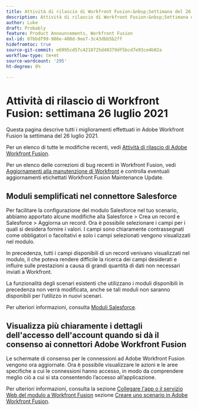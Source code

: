 ```yaml
---
title: Attività di rilascio di Workfront Fusion:&nbsp;Settimana del 26 luglio 2021
description: Attività di rilascio di Workfront Fusion:&nbsp;Settimana del 26 luglio 2021
author: Luke
draft: Probably
feature: Product Announcements, Workfront Fusion
exl-id: 07bbdf99-986e-408d-9ee7-3c43dbb5b2ff
hidefromtoc: true
source-git-commit: e6995cd57c4210725d49379df5bcd7e93ce4b02a
workflow-type: tm+mt
source-wordcount: '295'
ht-degree: 0%

---
```


# Attività di rilascio di Workfront Fusion: settimana 26 luglio 2021

Questa pagina descrive tutti i miglioramenti effettuati in Adobe Workfront Fusion la settimana del 26 luglio 2021.

Per un elenco di tutte le modifiche recenti, vedi [Attività di rilascio di Adobe Workfront Fusion](../../../product-announcements/product-releases/fusion-release-activity/fusion-release-activity.md).

Per un elenco delle correzioni di bug recenti in Workfront Fusion, vedi [Aggiornamenti alla manutenzione di Workfront](https://experienceleague.adobe.com/docs/workfront-known-issues/releases/current-updates.html) e controlla eventuali aggiornamenti etichettati Workfront Fusion Maintenance Update.

## Moduli semplificati nel connettore Salesforce

Per facilitare la configurazione del modulo Salesforce nel tuo scenario, abbiamo apportato alcune modifiche alla Salesforce > Crea un record e Salesforce > Aggiorna un record. Ora è possibile selezionare i campi per i quali si desidera fornire i valori. I campi sono chiaramente contrassegnati come obbligatori o facoltativi e solo i campi selezionati vengono visualizzati nel modulo.

In precedenza, tutti i campi disponibili di un record venivano visualizzati nel modulo, il che poteva rendere difficile la ricerca dei campi desiderati e influire sulle prestazioni a causa di grandi quantità di dati non necessari inviati a Workfront.

La funzionalità degli scenari esistenti che utilizzano i moduli disponibili in precedenza non verrà modificata, anche se tali moduli non saranno disponibili per l’utilizzo in nuovi scenari.

Per ulteriori informazioni, consulta [Moduli Salesforce](../../../workfront-fusion/apps-and-their-modules/salesforce-modules.md).

## Visualizza più chiaramente i dettagli dell&#39;accesso dell&#39;account quando si dà il consenso ai connettori Adobe Workfront Fusion

Le schermate di consenso per le connessioni ad Adobe Workfront Fusion vengono ora aggiornate. Ora è possibile visualizzare le azioni e le aree specifiche a cui le connessioni hanno accesso, in modo da comprendere meglio ciò a cui si sta consentendo l’accesso all’applicazione.

Per ulteriori informazioni, consulta la sezione [Collegare l&#39;app o il servizio Web del modulo a Workfront Fusion](../../../workfront-fusion/scenarios/create-a-scenario.md#connect) sezione [Creare uno scenario in Adobe Workfront Fusion](../../../workfront-fusion/scenarios/create-a-scenario.md).

